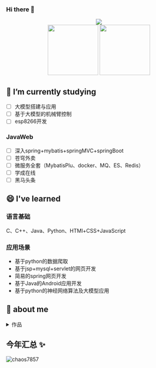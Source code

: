 <!-- <img align="right" src="https://github-readme-stats.vercel.app/api?username=chaos7857&show_icons=true&count_private=false&theme=vue-dark" /> -->

### Hi there 👋
<div align="center" >
    <img src="https://github-readme-streak-stats.herokuapp.com/?user=chaos7857&hide_border=true" />
</div>
<div align="center">
    <img height = "137px" src="https://github-readme-stats.vercel.app/api?username=chaos7857&show_icons=true&count_private=false" />
    <img align="" height="137px" src="https://github-readme-stats.vercel.app/api/top-langs/?username=chaos7857&hide_title=true&hide_border=true&layout=compact&bg_color=0,73FA79,73FDFF,D783FF&theme=graywhite&locale=cn" />
</div>




## 🔭 I’m currently studying
- [ ] 大模型搭建与应用
- [ ] 基于大模型的机械臂控制
- [ ] esp8266开发
### JavaWeb
- [ ] 深入spring+mybatis+springMVC+springBoot
- [ ] 苍穹外卖
- [ ] 微服务全套（MybatisPlu、docker、MQ、ES、Redis）
- [ ] 学成在线
- [ ] 黑马头条 

## 😄 I've learned

### 语言基础
C、C++、Java、Python、HTMl+CSS+JavaScript

### 应用场景
- 基于python的数据爬取
- 基于jsp+mysql+servlet的网页开发
- 简易的spring网页开发
- 基于Java的Android应用开发
- 基于python的神经网络算法及大模型应用

## 👯 about me
<details>
<summary>作品</summary>
</details>

<!--
**chaos7857/chaos7857** is a ✨ _special_ ✨ repository because its `README.md` (this file) appears on your GitHub profile.

Here are some ideas to get you started:

- 🔭 I’m currently working on ...
- 🌱 I’m currently learning ...
- 👯 I’m looking to collaborate on ...
- 🤔 I’m looking for help with ...
- 💬 Ask me about ...
- 📫 How to reach me: ...
- 😄 Pronouns: ...
- ⚡ Fun fact: ...
-->

## 今年汇总 ✨

<!-- clone from liyupi -->
<!-- <img align="" height="137px" src="https://github-readme-stats.vercel.app/api?username=chaos7857&hide_title=true&hide_border=true&show_icons=true&include_all_commits=true&line_height=21&bg_color=0,EC6C6C,FFD479,FFFC79,73FA79&theme=graywhite&locale=cn" /> -->
<!-- <img align="" height="137px" src="https://github-readme-stats.vercel.app/api/top-langs/?username=chaos7857&hide_title=true&hide_border=true&layout=compact&bg_color=0,73FA79,73FDFF,D783FF&theme=graywhite&locale=cn" /> -->




<!-- <img align="right" src="https://github-readme-stats.vercel.app/api?username=chaos7857&show_icons=true&count_private=false" /> -->


<!-- ![Github统计](https://github-readme-stats.vercel.app/api?username=Zyronon&bg_color=30,e96443,904e95&title_color=fff&text_color=fff)
[![Star History Chart](https://api.star-history.com/svg?repos=chaos7857/chaos7857&type=Date)](https://star-history.com/#chaos7857/chaos7857&Date)
<img src="https://cr-skills-chart-widget.azurewebsites.net/api/api?username=chaos7857" width="auto"></img>
![](https://count.getloli.com/get/@chaos7857.github.readme) 
--> 
<!-- <img src="https://profile-counter.glitch.me/chaos7857/count.svg">   -->
<img src="https://github-profile-trophy.vercel.app/?username=chaos7857" alt="chaos7857"/>
